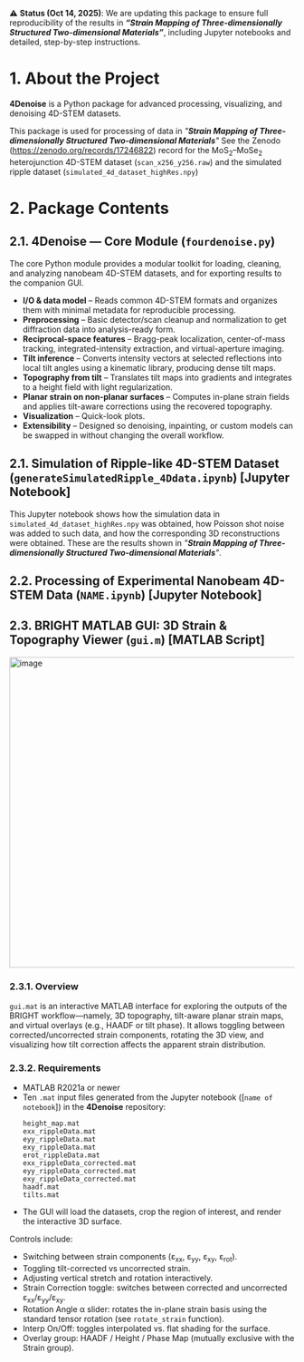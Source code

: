 ⚠️ **Status (Oct 14, 2025)**: We are updating this package to ensure full reproducibility of the results in **_“Strain Mapping of Three-dimensionally Structured Two-dimensional Materials”_**, including Jupyter notebooks and detailed, step-by-step instructions.

# 1. About the Project
**4Denoise** is a Python package for advanced processing, visualizing, and denoising 4D-STEM datasets.

This package is used for processing of data in _"**Strain Mapping of Three-dimensionally Structured Two-dimensional Materials**"_
See the Zenodo (https://zenodo.org/records/17246822) record for the MoS<sub>2</sub>–MoSe<sub>2</sub> heterojunction 4D-STEM dataset (`scan_x256_y256.raw`) and the simulated ripple dataset (`simulated_4d_dataset_highRes.npy`)

# 2. Package Contents

## 2.1. 4Denoise — Core Module (`fourdenoise.py`)

The core Python module provides a modular toolkit for loading, cleaning, and analyzing nanobeam 4D-STEM datasets, and for exporting results to the companion GUI.

- **I/O & data model** – Reads common 4D-STEM formats and organizes them with minimal metadata for reproducible processing.
- **Preprocessing** – Basic detector/scan cleanup and normalization to get diffraction data into analysis-ready form.
- **Reciprocal-space features** – Bragg-peak localization, center-of-mass tracking, integrated-intensity extraction, and virtual-aperture imaging.
- **Tilt inference** – Converts intensity vectors at selected reflections into local tilt angles using a kinematic library, producing dense tilt maps.
- **Topography from tilt** – Translates tilt maps into gradients and integrates to a height field with light regularization.
- **Planar strain on non-planar surfaces** – Computes in-plane strain fields and applies tilt-aware corrections using the recovered topography.
- **Visualization** – Quick-look plots.
- **Extensibility** – Designed so denoising, inpainting, or custom models can be swapped in without changing the overall workflow.

## 2.1. Simulation of Ripple-like 4D-STEM Dataset (`generateSimulatedRipple_4Ddata.ipynb`) [Jupyter Notebook]

This Jupyter notebook shows how the simulation data in `simulated_4d_dataset_highRes.npy` was obtained, how Poisson shot noise was added to such data, and how the corresponding 3D reconstructions were obtained. These are the results shown in _"**Strain Mapping of Three-dimensionally Structured Two-dimensional Materials**"_.

## 2.2. Processing of Experimental Nanobeam 4D-STEM Data (`NAME.ipynb`) [Jupyter Notebook]

## 2.3. BRIGHT MATLAB GUI: 3D Strain & Topography Viewer (`gui.m`) [MATLAB Script]

<img width="1149" height="548" alt="image" src="https://github.com/user-attachments/assets/52c2c52f-20d8-429f-a906-590bdc09674a" />

### 2.3.1. Overview

`gui.mat` is an interactive MATLAB interface for exploring the outputs of the BRIGHT workflow—namely, 3D topography, tilt-aware planar strain maps, and virtual overlays (e.g., HAADF or tilt phase).
It allows toggling between corrected/uncorrected strain components, rotating the 3D view, and visualizing how tilt correction affects the apparent strain distribution.

### 2.3.2. Requirements

- MATLAB R2021a or newer
- Ten `.mat` input files generated from the Jupyter notebook ([`name of notebook`]) in the **4Denoise** repository:
  ```
  height_map.mat
  exx_rippleData.mat
  eyy_rippleData.mat
  exy_rippleData.mat
  erot_rippleData.mat
  exx_rippleData_corrected.mat
  eyy_rippleData_corrected.mat
  exy_rippleData_corrected.mat
  haadf.mat
  tilts.mat
  ```
- The GUI will load the datasets, crop the region of interest, and render the interactive 3D surface.

Controls include:

- Switching between strain components (ε<sub>xx</sub>, ε<sub>yy</sub>, ε<sub>xy</sub>, ε<sub>rot</sub>).
- Toggling tilt-corrected vs uncorrected strain.
- Adjusting vertical stretch and rotation interactively.
- Strain Correction toggle: switches between corrected and uncorrected ε<sub>xx</sub>/ε<sub>yy</sub>/ε<sub>xy</sub>.
- Rotation Angle α slider: rotates the in-plane strain basis using the standard tensor rotation (see `rotate_strain` function).
- Interp On/Off: toggles interpolated vs. flat shading for the surface.
- Overlay group: HAADF / Height / Phase Map (mutually exclusive with the Strain group).
